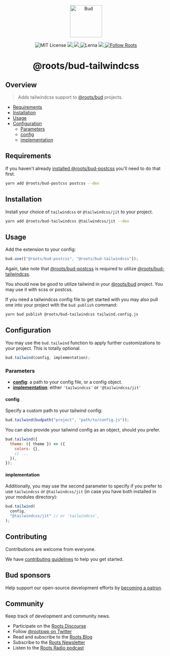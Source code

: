 <p align="center">
  <img alt="Bud" src="https://cdn.roots.io/app/uploads/logo-bud.svg" height="100">
</p>

<p align="center">
  <img alt="MIT License" src="https://img.shields.io/github/license/roots/bud?color=%23525ddc&style=flat-square">
  <a href="https://www.npmjs.com/package/@roots/bud-tailwindcss">
    <img src="https://img.shields.io/npm/v/@roots/bud-tailwindcss.svg?color=%23525ddc&style=flat-square" />
  </a>
  <a href="https://codeclimate.com/github/roots/bud-support/maintainability">
    <img src="https://img.shields.io/codeclimate/maintainability/roots/bud-support?color=%23525ddc&style=flat-square" />
  </a>
  <img alt="Lerna" src="https://img.shields.io/github/lerna-json/v/roots/bud?color=%23525ddc&style=flat-square">
  <a href="Typescript" src="https://github.com/roots/bud/tree/stable/typings">
    <img src="https://img.shields.io/badge/typings-%40roots%2Fbud--typings-%23525ddc" />
  </a>
  <a href="https://twitter.com/rootswp">
    <img alt="Follow Roots" src="https://img.shields.io/twitter/follow/rootswp.svg?color=%23525ddc&style=flat-square" />
  </a>
</p>

<h1 align="center">
  <strong>@roots/bud-tailwindcss</strong>
</h1>

## Overview

> Adds tailwindcss support to [@roots/bud](https://github.com/roots/bud/tree/stable/README.md) projects.

- [Requirements](#Requirements)
- [Installation](#Installation)
- [Usage](#usage)
- [Configuration](#configuration)
  - [Parameters](#parameters)
  - [config](#config)
  - [implementation](#implementation)

## Requirements

If you haven't already [installed @roots/bud-postcss]([[base]]/packages/@roots/bud-postcss/README.md) you'll need to do that first.

```sh
yarn add @roots/bud-postcss postcss --dev
```

## Installation

Install your choice of `tailwindcss` or `@tailwindcss/jit` to your project.

```sh
yarn add @roots/bud-tailwindcss @tailwindcss/jit --dev
```

## Usage

Add the extension to your config:

```js
bud.use(["@roots/bud-postcss", "@roots/bud-tailwindcss"]);
```

Again, take note that [@roots/bud-postcss]([[base]]/packages/@roots/bud-postcss/README.md) is required to utilize [@roots/bud-tailwindcss]([[base]]/packages/@roots/bud-tailwindcss/README.md).

You should now be good to utilize tailwind in your [@roots/bud](https://github.com/roots/bud/tree/stable/README.md) project. You may use it with scss or postcss.

If you need a tailwindcss config file to get started with you may also pull one into your project with the `bud publish` command:

```sh
yarn bud publish @roots/bud-tailwindcss tailwind.config.js
```

## Configuration

You may use the `bud.tailwind` function to apply further customizations to your project. This is totally optional.

```js
bud.tailwind(config, implementation);
```

### Parameters

- [**config**](#config): a path to your config file, or a config object.
- [**implementation**](#implementation): either `'tailwindcss'` or `'@tailwindcss/jit'`

#### config

Specify a custom path to your tailwind config:

```js
bud.tailwind(budpath("project", "path/to/config.js"));
```

You can also provide your tailwind config as an object, should you prefer.

```js
bud.tailwind({
  theme: ({ theme }) => ({
    colors: {},
    // ...
  }),
});
```

#### implementation

Additionally, you may use the second parameter to specify if you prefer to use `tailwindcss` or `@tailwindcss/jit` (in case you have both installed in your modules directory):

```js
bud.tailwind(
  config,
  "@tailwindcss/jit" // or 'tailwindcss',
);
```

## Contributing

Contributions are welcome from everyone.

We have [contributing guidelines](https://github.com/roots/guidelines/blob/master/CONTRIBUTING.md) to help you get started.

## Bud sponsors

Help support our open-source development efforts by [becoming a patron](https://www.patreon.com/rootsdev).

## Community

Keep track of development and community news.

- Participate on the [Roots Discourse](https://discourse.roots.io/)
- Follow [@rootswp on Twitter](https://twitter.com/rootswp)
- Read and subscribe to the [Roots Blog](https://roots.io/blog/)
- Subscribe to the [Roots Newsletter](https://roots.io/subscribe/)
- Listen to the [Roots Radio podcast](https://roots.io/podcast/)
